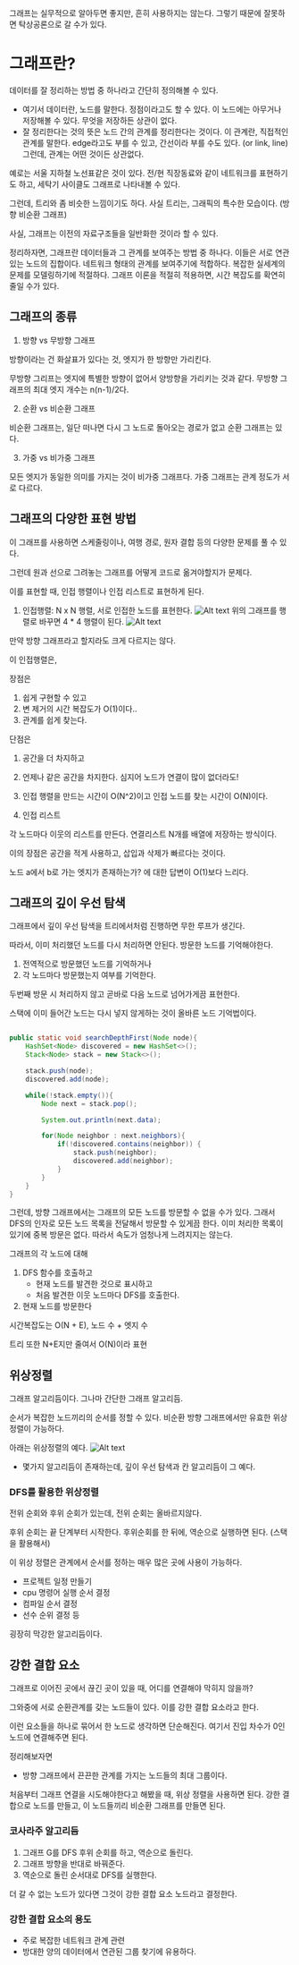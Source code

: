그래프는 실무적으로 알아두면 좋지만, 흔히 사용하지는 않는다. 
그렇기 때문에 잘못하면 탁상공론으로 갈 수가 있다. 

# 그래프란? 
데이터를 잘 정리하는 방법 중 하나라고 간단히 정의해볼 수 있다.

- 여기서 데이터란, 노드를 말한다. 정점이라고도 할 수 있다. 이 노드에는 아무거나 저장해볼 수 있다. 무엇을 저장하든 상관이 없다. 
- 잘 정리한다는 것의 뜻은 노드 간의 관계를 정리한다는 것이다. 이 관계란, 직접적인 관계를 말한다. edge라고도 부를 수 있고, 간선이라 부를 수도 있다. (or link, line) 그런데, 관계는 어떤 것이든 상관없다.

예로는 서울 지하철 노선표같은 것이 있다. 전/현 직장동료와 같이 네트워크를 표현하기도 하고, 세탁기 사이클도 그래프로 나타내볼 수 있다. 

그런데, 트리와 좀 비슷한 느낌이기도 하다. 사실 트리는, 그래픽의 특수한 모습이다. (방향 비순환 그래프)

사실, 그래프는 이전의 자료구조들을 일반화한 것이라 할 수 있다. 

정리하자면, 그래프란 데이터들과 그 관계를 보여주는 방법 중 하나다. 이들은 서로 연관 있는 노드의 집합이다. 네트워크 형태의 관계를 보여주기에 적합하다. 복잡한 실세계의 문제를 모델링하기에 적절하다. 그래프 이론을 적절히 적용하면, 시간 복잡도를 확연히 줄일 수가 있다. 

## 그래프의 종류
1. 방향 vs 무방향 그래프

방향이라는 건 화살표가 있다는 것, 엣지가 한 방향만 가리킨다. 

무방향 그리프는 엣지에 특별한 방향이 없어서 양방향을 가리키는 것과 같다. 
무방향 그래프의 최대 엣지 개수는 n(n-1)/2다. 

2. 순환 vs 비순환 그래프

비순환 그래프는, 일단 떠나면 다시 그 노드로 돌아오는 경로가 없고 순환 그래프는 있다. 

3. 가중 vs 비가중 그래프 

모든 엣지가 동일한 의미를 가지는 것이 비가중 그래프다. 가중 그래프는 관계 정도가 서로 다르다. 

## 그래프의 다양한 표현 방법
이 그래프를 사용하면 스케줄링이나, 여행 경로, 원자 결합 등의 다양한 문제를 풀 수 있다. 

그런데 원과 선으로 그려놓는 그래프를 어떻게 코드로 옮겨야할지가 문제다. 

이를 표현할 때, 인접 행렬이나 인접 리스트로 표현하게 된다. 
1. 인접행렬: N x N 행렬, 서로 인접한 노드를 표현한다. 
![Alt text](image-5.png) 
위의 그래프를 행렬로 바꾸면 4 * 4 행렬이 된다. 
![Alt text](image-6.png)

만약 방향 그래프라고 할지라도 크게 다르지는 않다. 

이 인접행렬은, 

장점은 
1. 쉽게 구현할 수 있고
2. 변 제거의 시간 복잡도가 O(1)이다.. 
3. 관계를 쉽게 찾는다. 

단점은
1. 공간을 더 차지하고
2. 언제나 같은 공간을 차지한다. 심지어 노드가 연결이 많이 없더라도!
3. 인접 행렬을 만드는 시간이 O(N^2)이고 인접 노드를 찾는 시간이 O(N)이다.

2. 인접 리스트

각 노드마다 이웃의 리스트를 만든다. 
연결리스트 N개를 배열에 저장하는 방식이다. 

이의 장점은 공간을 적게 사용하고, 삽입과 삭제가 빠르다는 것이다. 

노드 a에서 b로 가는 엣지가 존재하는가? 에 대한 답변이 O(1)보다 느리다. 

## 그래프의 깊이 우선 탐색
그래프에서 깊이 우선 탐색을 트리에서처럼 진행하면 무한 루프가 생긴다. 

따라서, 이미 처리했던 노드를 다시 처리하면 안된다. 방문한 노드를 기억해야한다.
1. 전역적으로 방문했던 노드를 기억하거나
2. 각 노드마다 방문했는지 여부를 기억한다. 

두번째 방문 시 처리하지 않고 곧바로 다음 노드로 넘어가게끔 표현한다. 

스택에 이미 들어간 노드는 다시 넣지 않게하는 것이 올바른 노드 기억법이다. 

```java

public static void searchDepthFirst(Node node){
    HashSet<Node> discovered = new HashSet<>();
    Stack<Node> stack = new Stack<>();

    stack.push(node);
    discovered.add(node);

    while(!stack.empty()){
        Node next = stack.pop();

        System.out.println(next.data);

        for(Node neighbor : next.neighbors){
            if(!discovered.contains(neighbor)) {
                stack.push(neighbor);
                discovered.add(neighbor);
            }
        }
    }
}
```



그런데, 방향 그래프에서는 그래프의 모든 노드를 방문할 수 없을 수가 있다. 그래서 DFS의 인자로 모든 노드 목록을 전달해서 방문할 수 있게끔 한다. 이미 처리한 목록이 있기에 중복 방문은 없다. 따라서 속도가 엄청나게 느려지지는 않는다. 

그래프의 각 노드에 대해 
1. DFS 함수를 호출하고
    - 현재 노드를 발견한 것으로 표시하고
    - 처음 발견한 이웃 노드마다 DFS를 호출한다.
2. 현재 노드를 방문한다

시간복잡도는 O(N + E), 노드 수 + 엣지 수

트리 또한 N+E지만 줄여서 O(N)이라 표현

## 위상정렬 
그래프 알고리듬이다. 그나마 간단한 그래프 알고리듬.

순서가 복잡한 노드끼리의 순서를 정할 수 있다. 비순환 방향 그래프에서만 유효한 위상 정렬이 가능하다. 

아래는 위상정렬의 예다.
![Alt text](image-7.png)

- 몇가지 알고리듬이 존재하는데, 깊이 우선 탐색과 칸 알고리듬이 그 예다. 

### DFS를 활용한 위상정렬
전위 순회와 후위 순회가 있는데, 전위 순회는 올바르지않다. 

후위 순회는 끝 단계부터 시작한다. 
후위순회를 한 뒤에, 역순으로 실행하면 된다. (스택을 활용해서)

이 위상 정렬은 관계에서 순서를 정하는 매우 많은 곳에 사용이 가능하다. 

- 프로젝트 일정 만들기
- cpu 명령어 실행 순서 결정
- 컴파일 순서 결정 
- 선수 순위 결정 등

굉장히 막강한 알고리듬이다. 

## 강한 결합 요소
그래프로 이어진 곳에서 끊긴 곳이 있을 때, 어디를 연결해야 막히지 않을까? 

그와중에 서로 순환관계를 갖는 노드들이 있다. 이를 강한 결합 요소라고 한다. 

이런 요소들을 하나로 묶어서 한 노드로 생각하면 단순해진다. 여기서 진입 차수가 0인 노드에 연결해주면 된다. 

정리해보자면
- 방향 그래프에서 끈끈한 관계를 가지는 노드들의 최대 그룹이다.

처음부터 그래프 연결을 시도해야한다고 해봤을 때, 
위상 정렬을 사용하면 된다. 강한 결합으로 노드를 만들고, 이 노드들끼리 비순환 그래프를 만들면 된다. 

### 코사라주 알고리듬
1. 그래프 G를 DFS 후위 순회를 하고, 역순으로 돌린다. 
2. 그래프 방향을 반대로 바꿔준다. 
3. 역순으로 돌린 순서대로 DFS를 실행한다. 

더 갈 수 없는 노드가 있다면 그것이 강한 결합 요소 노드라고 결정한다. 

### 강한 결합 요소의 용도
- 주로 복잡한 네트워크 관계 관련
- 방대한 양의 데이터에서 연관된 그룹 찾기에 유용하다.

